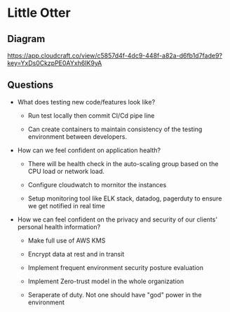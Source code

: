 # Little Otter


## Diagram
 

https://app.cloudcraft.co/view/c5857d4f-4dc9-448f-a82a-d6fb1d7fade9?key=YxDs0CkzpPE0AYxh6IK9yA

 

## Questions


-   What does testing new code/features look like?

     - Run test locally then commit CI/Cd pipe line

     - Can create containers to maintain consistency of the testing environment between developers.

-   How can we feel confident on application health?

     - There will be health check in the auto-scaling group based on the CPU load or network load.

     - Configure cloudwatch to mornitor the instances

    - Setup monitoring tool like ELK stack, datadog, pagerduty to ensure we get notified in real time

-   How we can feel confident on the privacy and security of our clients' personal health information?

    - Make full use of AWS KMS

    - Encrypt data at rest and in transit

    - Implement frequent environment security posture evaluation

    - Implement Zero-trust model in the whole organization

    - Seraperate of duty. Not one should have "god" power in the environment


